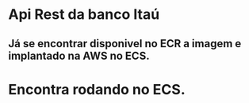 # Api Rest da banco Itaú
## Já se encontrar disponivel no ECR  a imagem e implantado na AWS no ECS.
# Encontra rodando no ECS.
